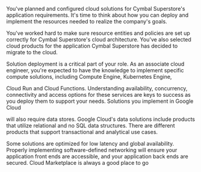 You've planned and configured cloud solutions for Cymbal Superstore's application requirements. It's time to think about how you can deploy and implement the resources needed to realize the company's goals.

You've worked hard to make sure resource entities and policies are set up correctly for Cymbal Superstore's cloud architecture. You've also selected cloud products for the application Cymbal Superstore has decided to migrate to the cloud.

Solution deployment is a critical part of your role. As an associate cloud engineer, you're expected to have the knowledge to implement specific compute solutions, including Compute Engine, Kubernetes Engine,

Cloud Run and Cloud Functions. Understanding availability, concurrency, connectivity and access options for these services are keys to success as you deploy them to support your needs. Solutions you implement in Google Cloud

will also require data stores. Google Cloud's data solutions include products that utilize relational and no SQL data structures. There are different products that support transactional and analytical use cases.

Some solutions are optimized for low latency and global availability. Properly implementing software-defined networking will ensure your application front ends are accessible, and your application back ends are secured. Cloud Marketplace is always a good place to go